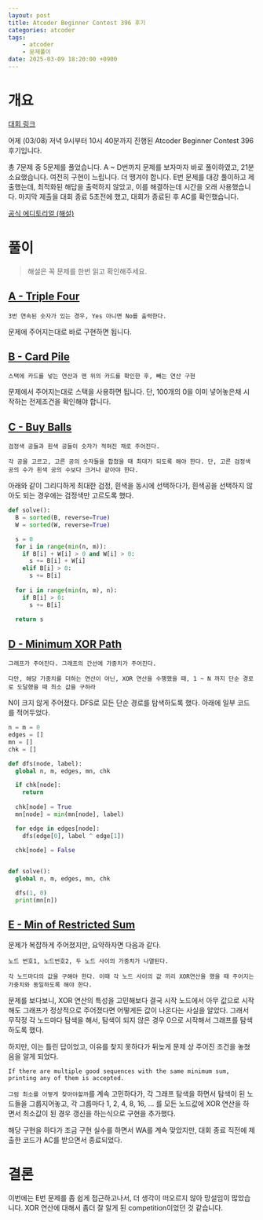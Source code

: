 ```yaml
---
layout: post
title: Atcoder Beginner Contest 396 후기
categories: atcoder
tags:
    - atcoder
    - 문제풀이
date: 2025-03-09 18:20:00 +0900
---
```


# 개요

[대회 링크](https://atcoder.jp/contests/abc396)

어제 (03/08) 저녁 9시부터 10시 40분까지 진행된 Atcoder Beginner Contest 396 후기입니다.

총 7문제 중 5문제를 풀었습니다.
A ~ D번까지 문제를 보자마자 바로 풀이하였고, 21분 소요했습니다. 여전히 구현이 느립니다. 더 땡겨야 합니다.
E번 문제를 대강 풀이하고 제출했는데, 최적화된 해답을 출력하지 않았고, 이를 해결하는데 시간을 오래 사용했습니다.
마지막 제출을 대회 종료 5초전에 했고, 대회가 종료된 후 AC를 확인했습니다.

[공식 에디토리얼 (해설)](https://atcoder.jp/contests/abc396/editorial)

# 풀이

> 해설은 꼭 문제를 한번 읽고 확인해주세요.

## [A - Triple Four ](https://atcoder.jp/contests/abc396/tasks/abc396_a)

```
3번 연속된 숫자가 있는 경우, Yes 아니면 No를 출력한다.
```

문제에 주어지는대로 바로 구현하면 됩니다.

## [B - Card Pile](https://atcoder.jp/contests/abc396/tasks/abc396_b)

```
스택에 카드를 넣는 연산과 맨 위의 카드를 확인한 후, 빼는 연산 구현
```

문제에서 주어지는대로 스택을 사용하면 됩니다. 단, 100개의 0을 이미 넣어놓은채 시작하는 전제조건을 확인해야 합니다.

## [C - Buy Balls](https://atcoder.jp/contests/abc396/tasks/abc396_c)

```
검정색 공들과 흰색 공들이 숫자가 적혀진 채로 주어진다.

각 공을 고르고, 고른 공의 숫자들을 합쳤을 때 최대가 되도록 해야 한다. 단, 고른 검정색 공의 수가 흰색 공의 수보다 크거나 같아야 한다.
```

아래와 같이 그리디하게 최대한 검정, 흰색을 동시에 선택하다가, 흰색공을 선택하지 않아도 되는 경우에는 검정색만 고르도록 했다.

```python
def solve():
  B = sorted(B, reverse=True)
  W = sorted(W, reverse=True)

  s = 0
  for i in range(min(n, m)):
    if B[i] + W[i] > 0 and W[i] > 0:
      s += B[i] + W[i]
    elif B[i] > 0:
      s += B[i]
  
  for i in range(min(n, m), n):
    if B[i] > 0:
      s += B[i]
  
  return s
```

## [D - Minimum XOR Path](https://atcoder.jp/contests/abc396/tasks/abc396_d)

```
그래프가 주어진다. 그래프의 간선에 가중치가 주어진다.

다만, 해당 가중치를 더하는 연산이 아닌, XOR 연산을 수행했을 때, 1 ~ N 까지 단순 경로로 도달했을 때 최소 값을 구하라
```

N이 크지 않게 주어졌다. DFS로 모든 단순 경로를 탐색하도록 했다. 아래에 일부 코드를 적어두었다.

```python
n = m = 0
edges = []
mn = []
chk = []

def dfs(node, label):
  global n, m, edges, mn, chk

  if chk[node]:
    return
  
  chk[node] = True
  mn[node] = min(mn[node], label)

  for edge in edges[node]:
    dfs(edge[0], label ^ edge[1])
  
  chk[node] = False


def solve():
  global n, m, edges, mn, chk

  dfs(1, 0)
  print(mn[n])
```

## [E - Min of Restricted Sum](https://atcoder.jp/contests/abc396/tasks/abc396_e)

문제가 복잡하게 주어졌지만, 요약하자면 다음과 같다.

```
노드 번호1, 노드번호2, 두 노드 사이의 가중치가 나열된다.

각 노드마다의 값을 구해야 한다. 이때 각 노드 사이의 값 끼리 XOR연산을 했을 때 주어지는 가중치와 동일하도록 해야 한다.
```

문제를 보다보니, XOR 연산의 특성을 고민해보다 결국 시작 노드에서 아무 값으로 시작해도 그래프가 정상적으로 주어졌다면 어떻게든 값이 나온다는 사실을 알았다.
그래서 무작정 각 노드마다 탐색을 해서, 탐색이 되지 않은 경우 0으로 시작해서 그래프를 탐색하도록 했다. 

하지만, 이는 틀린 답이었고, 이유를 찾지 못하다가 뒤늦게 문제 상 주어진 조건을 놓쳤음을 알게 되었다.

`If there are multiple good sequences with the same minimum sum, printing any of them is accepted.`

`그럼 최소를 어떻게 찾아야할까`를 계속 고민하다가, 각 그래프 탐색을 하면서 탐색이 된 노드들을 그룹지어놓고, 
각 그룹마다 1, 2, 4, 8, 16, ... 를 모든 노드값에 XOR 연산을 하면서 최소값이 된 경우 갱신을 하는식으로 구현을 추가했다.

해당 구현을 하다가 조금 구현 실수를 하면서 WA를 계속 맞았지만, 대회 종료 직전에 제출한 코드가 AC를 받으면서 종료되었다.

# 결론

이번에는 E번 문제를 좀 쉽게 접근하고나서, 더 생각이 떠오르지 않아 망설임이 많았습니다.
XOR 연산에 대해서 좀더 잘 알게 된 competition이었던 것 같습니다.
